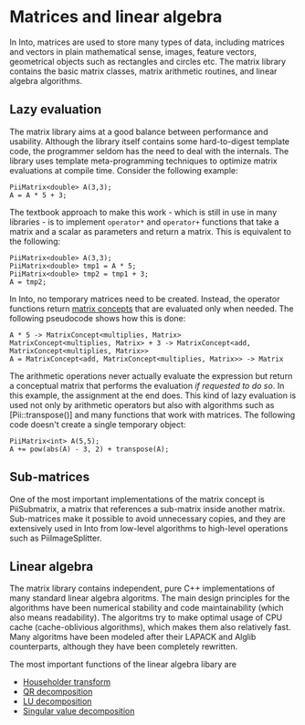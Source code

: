 Matrices and linear algebra
===========================

In Into, matrices are used to store many types of data, including
matrices and vectors in plain mathematical sense, images, feature
vectors, geometrical objects such as rectangles and circles etc.  The
matrix library contains the basic matrix classes, matrix arithmetic
routines, and linear algebra algorithms.

Lazy evaluation
---------------

The matrix library aims at a good balance between performance and
usability. Although the library itself contains some hard-to-digest
template code, the programmer seldom has the need to deal with the
internals. The library uses template meta-programming techniques to
optimize matrix evaluations at compile time. Consider the following
example:

~~~
PiiMatrix<double> A(3,3);
A = A * 5 + 3; 
~~~

The textbook approach to make this work - which is still in use in
many libraries - is to implement `operator*` and `operator+` functions
that take a matrix and a scalar as parameters and return a
matrix. This is equivalent to the following:

~~~
PiiMatrix<double> A(3,3);
PiiMatrix<double> tmp1 = A * 5;
PiiMatrix<double> tmp2 = tmp1 + 3;
A = tmp2;
~~~

In Into, no temporary matrices need to be created. Instead, the
operator functions return [matrix concepts](PiiConceptualMatrix) that
are evaluated only when needed. The following pseudocode shows how
this is done:

~~~
A * 5 -> MatrixConcept<multiplies, Matrix>
MatrixConcept<multiplies, Matrix> + 3 -> MatrixConcept<add, MatrixConcept<multiplies, Matrix>>
A = MatrixConcept<add, MatrixConcept<multiplies, Matrix>> -> Matrix
~~~

The arithmetic operations never actually evaluate the expression but
return a conceptual matrix that performs the evaluation *if requested
to do so*. In this example, the assignment at the end does. This kind
of lazy evaluation is used not only by arithmetic operators but also
with algorithms such as [Pii::transpose()] and many functions that
work with matrices. The following code doesn't create a single
temporary object:

~~~
PiiMatrix<int> A(5,5);
A += pow(abs(A) - 3, 2) + transpose(A);
~~~


Sub-matrices
------------

One of the most important implementations of the matrix concept is
PiiSubmatrix, a matrix that references a sub-matrix inside another
matrix. Sub-matrices make it possible to avoid unnecessary copies, and
they are extensively used in Into from low-level algorithms to
high-level operations such as PiiImageSplitter.


Linear algebra
--------------

The matrix library contains independent, pure C++ implementations of
many standard linear algebra algoritms. The main design principles for
the algorithms have been numerical stability and code maintainability
(which also means readability). The algoritms try to make optimal
usage of CPU cache (cache-oblivious algorithms), which makes them also
relatively fast. Many algoritms have been modeled after their LAPACK
and Alglib counterparts, although they have been completely rewritten.

The most important functions of the linear algebra libary are

- [Householder transform](Pii::householderTransform())
- [QR decomposition](Pii::qrDecompose())
- [LU decomposition](Pii::luDecompose())
- [Singular value decomposition](Pii::svDecompose())
